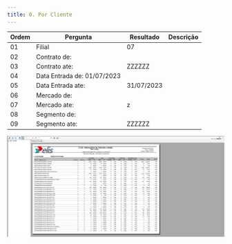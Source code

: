 ```yaml
---
title: 0. Por Cliente
---
```


Ordem | Pergunta | Resultado | Descrição 
----- | -------- | --------- | ---------
01    |Filial              |07 |
02    |Contrato de:         | |
03    |Contrato ate:         |ZZZZZZ |
04    |Data Entrada de: 01/07/2023| |
05    |Data Entrada ate: |31/07/2023 |
06    |Mercado de: | |
07    |Mercado ate: |z|
08    |Segmento de:         | |
09    |Segmento ate:         | ZZZZZZ|

![Alt text](image.png)